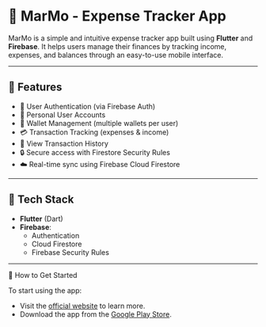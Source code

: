 # 💸 MarMo - Expense Tracker App

MarMo is a simple and intuitive expense tracker app built using **Flutter** and **Firebase**. It helps users manage their finances by tracking income, expenses, and balances through an easy-to-use mobile interface.

---

## 📱 Features

- 🔐 User Authentication (via Firebase Auth)
- 👤 Personal User Accounts
- 💼 Wallet Management (multiple wallets per user)
- 💳 Transaction Tracking (expenses & income)
- 🔎 View Transaction History
- 🔒 Secure access with Firestore Security Rules
- ☁️ Real-time sync using Firebase Cloud Firestore

---

## 🚀 Tech Stack

- **Flutter** (Dart)
- **Firebase**:
  - Authentication
  - Cloud Firestore
  - Firebase Security Rules


---

🧭 How to Get Started

To start using the app:

  - Visit the [official website](https://aro89.github.io/MarMo/) to learn more.
  - Download the app from the [Google Play Store](https://play.google.com/store/apps/details?id=com.aro.met.madmet&pli=1).


